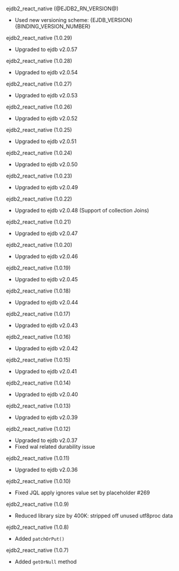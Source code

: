 ejdb2_react_native (@EJDB2_RN_VERSION@)

- Used new versioning scheme: {EJDB_VERSION}{BINDING_VERSION_NUMBER}

ejdb2_react_native (1.0.29)

- Upgraded to ejdb v2.0.57

ejdb2_react_native (1.0.28)

- Upgraded to ejdb v2.0.54

ejdb2_react_native (1.0.27)

- Upgraded to ejdb v2.0.53

ejdb2_react_native (1.0.26)

- Upgraded to ejdb v2.0.52

ejdb2_react_native (1.0.25)

- Upgraded to ejdb v2.0.51

ejdb2_react_native (1.0.24)

- Upgraded to ejdb v2.0.50

ejdb2_react_native (1.0.23)

- Upgraded to ejdb v2.0.49

ejdb2_react_native (1.0.22)

- Upgraded to ejdb v2.0.48 (Support of collection Joins)

ejdb2_react_native (1.0.21)

- Upgraded to ejdb v2.0.47

ejdb2_react_native (1.0.20)

- Upgraded to ejdb v2.0.46

ejdb2_react_native (1.0.19)

- Upgraded to ejdb v2.0.45

ejdb2_react_native (1.0.18)

- Upgraded to ejdb v2.0.44

ejdb2_react_native (1.0.17)

- Upgraded to ejdb v2.0.43

ejdb2_react_native (1.0.16)

- Upgraded to ejdb v2.0.42

ejdb2_react_native (1.0.15)

- Upgraded to ejdb v2.0.41

ejdb2_react_native (1.0.14)

- Upgraded to ejdb v2.0.40

ejdb2_react_native (1.0.13)

- Upgraded to ejdb v2.0.39

ejdb2_react_native (1.0.12)

- Upgraded to ejdb v2.0.37
- Fixed wal related durability issue

ejdb2_react_native (1.0.11)

- Upgraded to ejdb v2.0.36

ejdb2_react_native (1.0.10)

- Fixed JQL apply ignores value set by placeholder #269

ejdb2_react_native (1.0.9)

- Reduced library size by 400K: stripped off unused utf8proc data

ejdb2_react_native (1.0.8)

- Added `patchOrPut()`

ejdb2_react_native (1.0.7)

- Added `getOrNull` method
